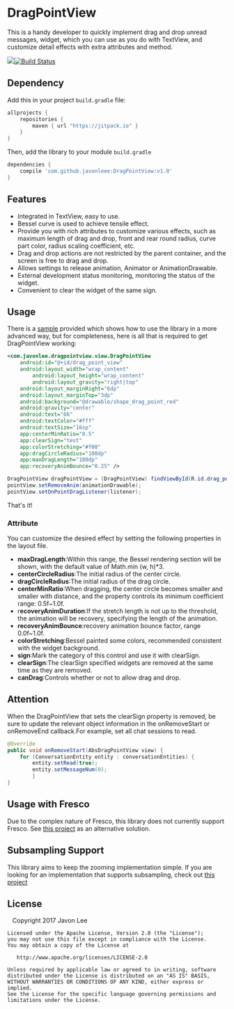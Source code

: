 # DragPointView
This is a handy developer to quickly implement drag and drop unread messages, widget, which you can use as you do with TextView, and customize detail effects with extra attributes and method.

[![](https://jitpack.io/v/javonleee/DragPointView.svg)](https://jitpack.io/#javonleee/DragPointView)[![Build Status](https://travis-ci.org/javonleee/DragPointView.svg?branch=master)](https://travis-ci.org/javonleee/DragPointView)

## Dependency

Add this in your project `build.gradle` file:

```gradle
allprojects {
	repositories {
        maven { url "https://jitpack.io" }
    }
}
```

Then, add the library to your module `build.gradle`
```gradle
dependencies {
    compile 'com.github.javonleee:DragPointView:v1.0'
}
```

## Features
- Integrated in TextView, easy to use.
- Bessel curve is used to achieve tensile effect.
- Provide you with rich attributes to customize various effects, such as maximum length of drag and drop, front and rear round radius, curve part color, radius scaling coefficient, etc.
- Drag and drop actions are not restricted by the parent container, and the screen is free to drag and drop.
- Allows settings to release animation, Animator or AnimationDrawable.
- External development status monitoring, monitoring the status of the widget.
- Convenient to clear the widget of the same sign.

## Usage
There is a [sample](https://github.com/javonleee/DragPointView/tree/master/sample) provided which shows how to use the library in a more advanced way, but for completeness, here is all that is required to get DragPointView working:
```xml
<com.javonlee.dragpointview.view.DragPointView
	android:id="@+id/drag_point_view"
	android:layout_width="wrap_content"
        android:layout_height="wrap_content"
        android:layout_gravity="right|top"
	android:layout_marginRight="6dp"
	android:layout_marginTop="3dp"
	android:background="@drawable/shape_drag_point_red"
	android:gravity="center"
	android:text="66"
	android:textColor="#fff"
	android:textSize="16sp"
	app:centerMinRatio="0.5"
	app:clearSign="test"
	app:colorStretching="#f00"
	app:dragCircleRadius="100dp"
	app:maxDragLength="100dp"
	app:recoveryAnimBounce="0.25" />
```
```java
DragPointView dragPointView = (DragPointView) findViewById(R.id.drag_point_view);
pointView.setRemoveAnim(animationDrawable);
pointView.setOnPointDragListener(listener);
```
That's it!

### Attribute
You can customize the desired effect by setting the following properties in the layout file.
- **maxDragLength**:Within this range, the Bessel rendering section will be shown, with the default value of Math.min (w, h)*3.
- **centerCircleRadius**:The initial radius of the center circle.
- **dragCircleRadius**:The initial radius of the drag circle.
- **centerMinRatio**:When dragging, the center circle becomes smaller and smaller with distance, and the property controls its minimum coefficient range: 0.5f~1.0f.
- r**ecoveryAnimDuration**:If the stretch length is not up to the threshold, the animation will be recovery, specifying the length of the animation.
- **recoveryAnimBounce**:recovery animation bounce factor, range 0.0f~1.0f.
- **colorStretching**:Bessel painted some colors, recommended consistent with the widget background.
- **sign**:Mark the category of this control and use it with clearSign.
- **clearSign**:The clearSign specified widgets are removed at the same time as they are removed.
- **canDrag**:Controls whether or not to allow drag and drop.


## Attention
When the DragPointView that sets the clearSign property is removed, be sure to update the relevant object information in the onRemoveStart or onRemoveEnd callback.For example, set all chat sessions to read.
```java
@Override
public void onRemoveStart(AbsDragPointView view) {
	for (ConversationEntity entity : conversationEntities) {
		entity.setRead(true);
		entity.setMessageNum(0);
        }
}
```

## Usage with Fresco
Due to the complex nature of Fresco, this library does not currently support Fresco. See [this project](https://github.com/ongakuer/PhotoDraweeView) as an alternative solution.

## Subsampling Support
This library aims to keep the zooming implementation simple. If you are looking for an implementation that supports subsampling, check out [this project](https://github.com/davemorrissey/subsampling-scale-image-view)

License
--------

    Copyright 2017 Javon Lee

    Licensed under the Apache License, Version 2.0 (the "License");
    you may not use this file except in compliance with the License.
    You may obtain a copy of the License at

       http://www.apache.org/licenses/LICENSE-2.0

    Unless required by applicable law or agreed to in writing, software
    distributed under the License is distributed on an "AS IS" BASIS,
    WITHOUT WARRANTIES OR CONDITIONS OF ANY KIND, either express or implied.
    See the License for the specific language governing permissions and
    limitations under the License.
